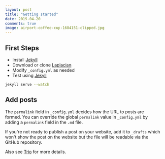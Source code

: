 ```yaml
---
layout: post
title: "Getting started"
date: 2019-04-20
comments: true
image: airport-coffee-cup-1684151-clipped.jpg
---
```


## First Steps

* Install [Jekyll](http://jekyllrb.com/docs/installation/)
* Download or clone [Laplacian](https://github.com/ankur-gupta/laplacian)
* Modify `_config.yml` as needed
* Test using [Jekyll](http://jekyllrb.com/docs/usage/)

```bash
jekyll serve --watch
```
## Add posts

The `permalink` field in `_config.yml` decides how the URL to posts are formed.
You can override the global `permalink` value in `_config.yml` by adding a `permalink`
field in the `.md` file.

If you're not ready to publish a post on your website, add it to `_drafts` which won't show
the post on the website but the file will be readable via the GitHub repository.

Also see [Trio](https://www.perfectlyrandom.org/trio/2015/09/06/getting-started-with-trio/)
for more details.